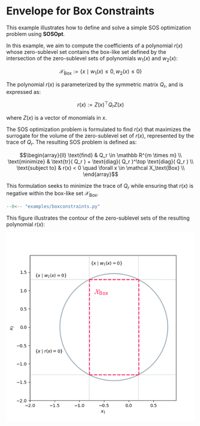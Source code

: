 # Envelope for Box Constraints

This example illustrates how to define and solve a simple SOS optimization problem using **SOSOpt**.

In this example, we aim to compute the coefficients of a polynomial $r(x)$ whose zero-sublevel set contains the box-like set defined by the intersection of the zero-sublevel sets of polynomials $w_1(x)$ and $w_2(x)$:

$$\mathcal X_\text{Box} := \lbrace x \mid w_1(x) \leq 0, w_2(x) \leq 0 \rbrace$$

The polynomial $r(x)$ is parameterized by the symmetric matrix $Q_r$, and is expressed as:

$$r(x) := Z(x)^\top Q_r Z(x)$$

where $Z(x)$ is a vector of monomials in $x$.

The SOS optimization problem is formulated to find $r(x)$ that maximizes the surrogate for the volume of the zero-sublevel set of $r(x)$, represented by the trace of $Q_r$. 
The resulting SOS problem is defined as:

$$\begin{array}{ll}
    \text{find} & Q_r \in \mathbb R^{m \times m} \\
    \text{minimize} & \text{tr}( Q_r ) + \text{diag}( Q_r )^\top \text{diag}( Q_r ) \\
    \text{subject to} & r(x) < 0 \quad \forall x \in \mathcal X_\text{Box} \\
\end{array}$$

This formulation seeks to minimize the trace of $Q_r$ while ensuring that $r(x)$ is negative within the box-like set $\mathcal X_\text{Box}$.

``` python
--8<-- "examples/boxconstraints.py"
```

This figure illustrates the contour of the zero-sublevel sets of the resulting polynomial $r(x)$:

![sos problem result](../images/readmeexample_plot.png)